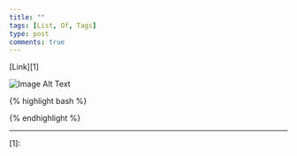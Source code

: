 ```yaml
---
title: ""
tags: [List, Of, Tags]
type: post
comments: true
---
```


[Link][1]

![Image Alt Text](/images/image.name.png)

{% highlight bash %}

{% endhighlight %}

---

[1]:

